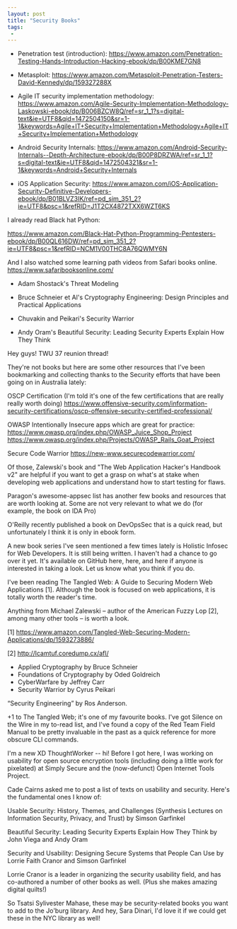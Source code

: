 ```yaml
---
layout: post
title: "Security Books"
tags:
 -
---
```



* Penetration test (introduction):
https://www.amazon.com/Penetration-Testing-Hands-Introduction-Hacking-ebook/dp/B00KME7GN8

* Metasploit:
https://www.amazon.com/Metasploit-Penetration-Testers-David-Kennedy/dp/159327288X

* Agile IT security implementation methodology:
https://www.amazon.com/Agile-Security-Implementation-Methodology-Laskowski-ebook/dp/B006BZCW8Q/ref=sr_1_1?s=digital-text&ie=UTF8&qid=1472504150&sr=1-1&keywords=Agile+IT+Security+Implementation+Methodology+Agile+IT+Security+Implementation+Methodology

* Android Security Internals:
https://www.amazon.com/Android-Security-Internals--Depth-Architecture-ebook/dp/B00P8DRZWA/ref=sr_1_1?s=digital-text&ie=UTF8&qid=1472504321&sr=1-1&keywords=Android+Security+Internals

* iOS Application Security:
https://www.amazon.com/iOS-Application-Security-Definitive-Developers-ebook/dp/B01BLVZ3IK/ref=pd_sim_351_2?ie=UTF8&psc=1&refRID=J1T2CX4872TXX6WZT6KS

I already read Black hat Python:

https://www.amazon.com/Black-Hat-Python-Programming-Pentesters-ebook/dp/B00QL616DW/ref=pd_sim_351_2?ie=UTF8&psc=1&refRID=NCM1V00THC8A76QWMY6N

And I also watched some learning path videos from Safari books online.
https://www.safaribooksonline.com/

* Adam Shostack's Threat Modeling

* Bruce Schneier et Al's Cryptography Engineering: Design Principles and
Practical Applications

* Chuvakin and Peikari's Security Warrior

* Andy Oram's Beautiful Security: Leading Security Experts Explain How
They Think

Hey guys! TWU 37 reunion thread!

They're not books but here are some other resources that I've been bookmarking and collecting thanks to the Security efforts that have been going on in Australia lately:

OSCP Certification (I'm told it's one of the few certifications that are really really worth doing)
https://www.offensive-security.com/information-security-certifications/oscp-offensive-security-certified-professional/

OWASP Intentionally Insecure apps which are great for practice:
https://www.owasp.org/index.php/OWASP_Juice_Shop_Project
https://www.owasp.org/index.php/Projects/OWASP_Rails_Goat_Project

Secure Code Warrior
https://new-www.securecodewarrior.com/

Of those, Zalewski's book and "The Web Application Hacker's Handbook v2" are helpful if you want to get a grasp on what's at stake when developing web applications and understand how to start testing for flaws.

Paragon's awesome-appsec list has another few books and resources that are worth looking at. Some are not very relevant to what we do (for example, the book on IDA Pro)

O'Reilly recently published a book on DevOpsSec that is a quick read, but unfortunately I think it is only in ebook form.

A new book series I've seen mentioned a few times lately is Holistic Infosec for Web Developers. It is still being written. I haven't had a chance to go over it yet. It's available on GitHub here, here, and here if anyone is interested in taking a look. Let us know what you think if you do.



​I've been reading The Tangled Web: A Guide to Securing Modern Web Applications [1]. Although the book is focused on web applications, it is totally worth the reader's time.

Anything from Michael Zalewski – author of the American Fuzzy Lop [2], among many other tools – is worth a look.

​[1] https://www.amazon.com/Tangled-Web-Securing-Modern-Applications/dp/1593273886/

[2] http://lcamtuf.coredump.cx/afl/


- Applied Cryptography by Bruce Schneier
- Foundations of Cryptography by Oded Goldreich
 - CyberWarfare by Jeffrey Carr
- Security Warrior by Cyrus Peikari

“Security Engineering” by Ros Anderson.

+1 to The Tangled Web; it's one of my favourite books. I've got Silence on the Wire in my to-read list, and I've found a copy of the Red Team Field Manual to be pretty invaluable in the past as a quick reference for more obscure CLI commands.



I'm a new XD ThoughtWorker -- hi! Before I got here, I was working on usability for open source encryption tools (including doing a little work for pixelated) at Simply Secure and the (now-defunct) Open Internet Tools Project.

Cade Cairns asked me to post a list of texts on usability and security. Here's the fundamental ones I know of:

Usable Security: History, Themes, and Challenges (Synthesis Lectures on Information Security, Privacy, and Trust)
by Simson Garfinkel

Beautiful Security: Leading Security Experts Explain How They Think
by John Viega and Andy Oram

Security and Usability: Designing Secure Systems that People Can Use
by Lorrie Faith Cranor and Simson Garfinkel

Lorrie Cranor is a leader in organizing the security usability field, and has co-authored a number of other books as well. (Plus she makes amazing digital quilts!)

So Tsatsi Sylivester Mahase, these may be security-related books you want to add to the Jo'burg library. And hey, Sara Dinari, I'd love it if we could get these in the NYC library as well!
